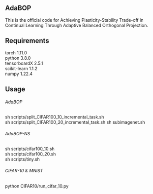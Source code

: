 AdaBOP
----------
This is the official code for Achieving Plasticity-Stability Trade-off in Continual Learning Through Adaptive Balanced Orthogonal Projection.

Requirements
----------
torch 1.11.0  
python 3.8.0  
tensorboardX 2.5.1  
scikit-learn 1.1.2  
numpy 1.22.4    

Usage
----------
###### AdaBOP  
sh scripts/split_CIFAR100_10_incremental_task.sh  
sh scripts/split_CIFAR100_20_incremental_task.sh
sh subimagenet.sh   

###### AdaBOP-NS
sh scripts/cifar100_10.sh  
sh scripts/cifar100_20.sh  
sh scripts/tiny.sh  

###### CIFAR-10 & MNIST
python CIFAR10/run_cifar_10.py
